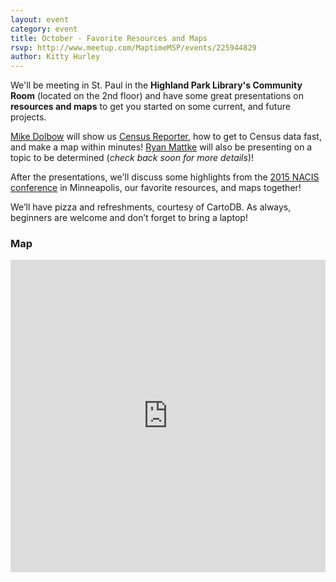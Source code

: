 ```yaml
---
layout: event
category: event
title: October - Favorite Resources and Maps
rsvp: http://www.meetup.com/MaptimeMSP/events/225944829
author: Kitty Hurley
---
```


We'll be meeting in St. Paul in the **Highland Park Library's Community Room** (located on the 2nd floor) and have some great presentations on **resources and maps** to get you started on some current, and future projects.

[Mike Dolbow](http://www.twitter.com/mmdolbow) will show us [Census Reporter](http://www.censusreporter.org), how to get to Census data fast, and make a map within minutes! [Ryan Mattke](http://www.twitter.com/eglath) will also be presenting on a topic to be determined (*check back soon for more details*)!

After the presentations, we'll discuss some highlights from the [2015 NACIS conference](http://nacis2015.sched.org) in Minneapolis, our favorite resources, and maps together!

We’ll have pizza and refreshments, courtesy of CartoDB. As always, beginners are welcome and don’t forget to bring a laptop!

### Map

<iframe width="100%" height="500px" frameborder="0" src="https://a.tiles.mapbox.com/v4/flatlandmaps.mn679c1h/attribution,zoompan.html?access_token=pk.eyJ1IjoiZmxhdGxhbmRtYXBzIiwiYSI6IldOSXVCWWMifQ.HhYmSncMHxdF_TGZbXo9sQ"></iframe>
